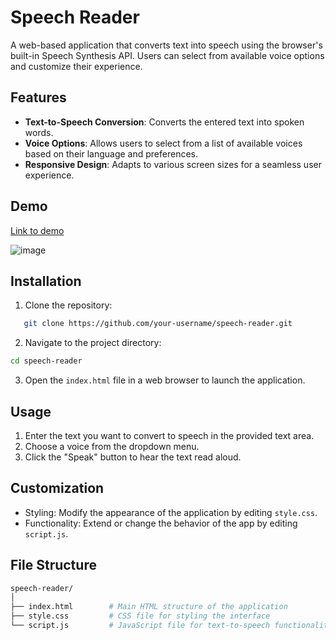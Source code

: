 # Speech Reader

A web-based application that converts text into speech using the browser's built-in Speech Synthesis API. Users can select from available voice options and customize their experience.

## Features

- **Text-to-Speech Conversion**: Converts the entered text into spoken words.
- **Voice Options**: Allows users to select from a list of available voices based on their language and preferences.
- **Responsive Design**: Adapts to various screen sizes for a seamless user experience.

## Demo

[Link to demo](https://k8xj9s.csb.app/)

![image](https://github.com/user-attachments/assets/ac05f6a8-017e-4ea5-8409-22ac30697273)


## Installation

1. Clone the repository:
```bash
   git clone https://github.com/your-username/speech-reader.git
```

2. Navigate to the project directory:
```bash
cd speech-reader
```
3. Open the `index.html` file in a web browser to launch the application.

## Usage

1. Enter the text you want to convert to speech in the provided text area.
2. Choose a voice from the dropdown menu.
3. Click the "Speak" button to hear the text read aloud.

## Customization

- Styling: Modify the appearance of the application by editing `style.css`.
- Functionality: Extend or change the behavior of the app by editing `script.js`.

## File Structure


```graphql
speech-reader/
│
├── index.html        # Main HTML structure of the application
├── style.css         # CSS file for styling the interface
└── script.js         # JavaScript file for text-to-speech functionality
```
